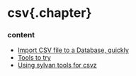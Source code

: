﻿
# csv{.chapter}

### content

- [Import CSV file to a Database, quickly](import_csv_to_db.md)
- [Tools to try](tools.md)
- [Using sylvan tools for csvz](using_sylvan_tools_for_csvz.md)
